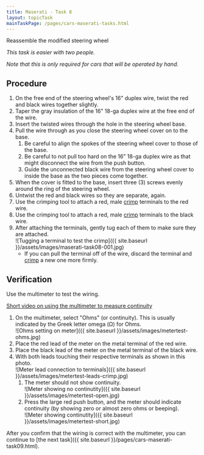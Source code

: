 ```yaml
---
title: Maserati - Task 8
layout: topicTask
mainTaskPage: /pages/cars-maserati-tasks.html
---
```


Reassemble the modified steering wheel

_This task is easier with two people._

_Note that this is only required for cars that will be operated by hand._

## Procedure 

1. On the free end of the steering wheel's 16" duplex wire, twist the red and black wires together slightly.
2. Taper the gray insulation of the 16" 18-ga duplex wire at the free end of the wire.
2. Insert the twisted wires through the hole in the steering wheel base.
3. Pull the wire through as you close the steering wheel cover on to the base. 
	1. Be careful to align the spokes of the steering wheel cover to those of the base.
	2. Be careful to not pull too hard on the 16" 18-ga duplex wire as that might disconnect the wire from the push button.
	3. Guide the unconnected black wire from the steering wheel cover to inside the base as the two pieces come together.
3. When the cover is fitted to the base, insert three (3) screws evenly around the ring of the steering wheel.
4. Untwist the red and black wires so they are separate, again.
5. Use the crimping tool to attach a red, male [crimp](https://youtu.be/znWw6qUWQW0) terminals to the red wire.
6. Use the crimping tool to attach a red, male [crimp](https://youtu.be/znWw6qUWQW0) terminals to the black wire.
6. After attaching the terminals, gently tug each of them to make sure they are attached.<br>![Tugging a terminal to test the crimp]({{ site.baseurl }}/assets/images/maserati-task08-001.jpg)
	* If you can pull the terminal off of the wire, discard the terminal and [crimp](https://youtu.be/znWw6qUWQW0) a new one more firmly.

## Verification

Use the multimeter to test the wiring.

[Short video on using the multimeter to measure continuity](https://youtu.be/x3cjTQxXr0g)

1. On the multimeter, select "Ohms" (or continuity). This is usually indicated by the Greek letter omega (&#937;) for Ohms.<br>![Ohms setting on meter]({{ site.baseurl }}/assets/images/metertest-ohms.jpg)
2. Place the red lead of the meter on the metal terminal of the red wire.
3. Place the black lead of the meter on the metal terminal of the black wire.
4. With both leads touching their respective terminals as shown in this photo. <br>![Meter lead connection to terminals]({{ site.baseurl }}/assets/images/metertest-leads-crimp.jpg)
	1. The meter should not show continuity.<br>![Meter showing no continutity]({{ site.baseurl }}/assets/images/metertest-open.jpg)
	2. Press the large red push button, and the meter should indicate continuity (by showing zero or almost zero ohms or beeping).<br>![Meter showing continutity]({{ site.baseurl }}/assets/images/metertest-short.jpg)


After you confirm that the wiring is correct with the multimeter, you can continue to [the next task]({{ site.baseurl }}/pages/cars-maserati-task09.html).
